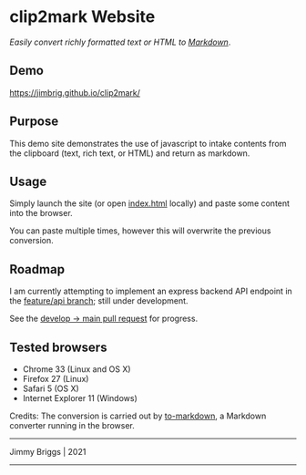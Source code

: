 # clip2mark Website

*Easily convert richly formatted text or HTML to [Markdown](http://daringfireball.net/projects/markdown/syntax)*.

## Demo

<https://jimbrig.github.io/clip2mark/>

## Purpose

This demo site demonstrates the use of javascript to intake contents from the clipboard (text, rich text, or HTML) and 
return as markdown.

## Usage

Simply launch the site (or open [index.html](index.html) locally) and paste some content into the browser.

You can paste multiple times, however this will overwrite the previous conversion.

## Roadmap

I am currently attempting to implement an express backend API endpoint in the [feature/api branch](https://github.com/jimbrig/clip2mark/tree/feature/api); still under development.

See the [develop -> main pull request](https://github.com/jimbrig/clip2mark/pull/1) for progress.

## Tested browsers

-   Chrome 33 (Linux and OS X)
-   Firefox 27 (Linux)
-   Safari 5 (OS X)
-   Internet Explorer 11 (Windows)

Credits: The conversion is carried out by [to-markdown](https://github.com/domchristie/to-markdown), a Markdown converter running in the browser.

***

Jimmy Briggs | 2021

***
